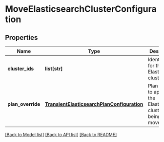# MoveElasticsearchClusterConfiguration

## Properties
Name | Type | Description | Notes
------------ | ------------- | ------------- | -------------
**cluster_ids** | **list[str]** | Identifiers for the Elasticsearch clusters. | 
**plan_override** | [**TransientElasticsearchPlanConfiguration**](TransientElasticsearchPlanConfiguration.md) | Plan override to apply to the Elasticsearch clusters being moved. | [optional] 

[[Back to Model list]](../README.md#documentation-for-models) [[Back to API list]](../README.md#documentation-for-api-endpoints) [[Back to README]](../README.md)


